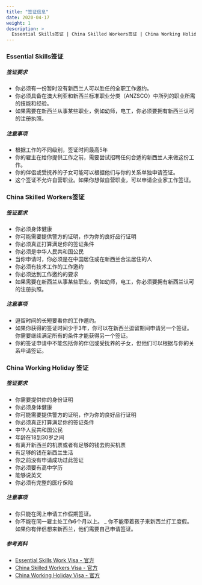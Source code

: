 ```yaml
---
title: "签证信息"
date: 2020-04-17
weight: 1
description: >
  Essential Skills签证 | China Skilled Workers签证 | China Working Holiday 签证
---
```


### Essential Skills签证

##### 签证要求
- 你必须有一份暂时没有新西兰人可以胜任的全职工作邀约。
- 你必须具备在澳大利亚和新西兰标准职业分类（ANZSCO）中所列的职业所需的技能和经验。
- 如果需要在新西兰从事某些职业，例如幼师，电工，你必须要拥有新西兰认可的注册执照。

##### 注意事项

- 根据工作的不同级别，签证时间最高5年
- 你的雇主在给你提供工作之前，需要尝试招聘任何合适的新西兰人来做这份工作。
- 你的伴侣或受抚养的子女可能可以根据他们与你的关系单独申请签证。
- 这个签证不允许自营职业。如果你想做自营职业，可以申请企业家工作签证。

### China Skilled Workers签证

##### 签证要求
- 你必须身体健康
- 你可能需要提供警方的证明，作为你的良好品行证明
- 你必须真正打算满足你的签证条件
- 你必须是中华人民共和国公民
- 当你申请时，你必须是在中国居住或在新西兰合法居住的人
- 你必须有技术工作的工作邀约
- 你必须达到工作邀约的要求
- 如果需要在新西兰从事某些职业，例如幼师，电工，你必须要拥有新西兰认可的注册执照。

##### 注意事项
- 逗留时间的长短要看你的工作邀约。
- 如果你获得的签证时间少于3年，你可以在新西兰逗留期间申请另一个签证。你需要继续满足所有的条件才能获得另一个签证。
- 你的签证申请中不能包括你的伴侣或受抚养的子女，但他们可以根据与你的关系申请签证。

### China Working Holiday 签证

##### 签证要求
- 你需要提供你的身份证明
- 你必须身体健康
- 你可能需要提供警方的证明，作为你的良好品行证明
- 你必须真正打算满足你的签证条件
- 中华人民共和国公民
- 年龄在18到30岁之间
- 有离开新西兰的机票或者有足够的钱去购买机票
- 有足够的钱在新西兰生活
- 你之前没有申请成功过此签证
- 你必须要有高中学历
- 能够说英文
- 你必须有完整的医疗保险

##### 注意事项
- 你只能在网上申请工作假期签证。
- 你不能在同一雇主处工作6个月以上。
_ 你不能带着孩子来新西兰打工度假。如果你有伴侣想来新西兰，他们需要自己申请签证。

##### 参考资料
- [Essential Skills Work Visa - 官方](https://www.immigration.govt.nz/new-zealand-visas/options/work/explore-work-visa-options)
- [China Skilled Workers Visa - 官方](https://www.immigration.govt.nz/new-zealand-visas/apply-for-a-visa/criteria/china-skilled-workers-visa?nationality=nationality-CHN&country=residence-CHN)
- [China Working Holiday Visa - 官方](https://www.immigration.govt.nz/new-zealand-visas/apply-for-a-visa/criteria/china-working-holiday-visa?nationality=nationality-CHN&country=residence-CHN)
